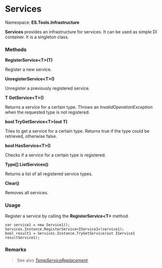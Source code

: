 # Services
Namespace: **ES.Tools.Infrastructure**

**Services** provides an infrastructure for services. It can be used as simple DI container. It is a singleton  class.

### Methods

**RegisterService&lt;T&gt;(T)**

Register a new service.

**UnregisterService&lt;T&gt;()**

Unregister a previously registered service.

**T GetService&lt;T&gt;()**

Returns a service for a certain type. Throws an *InvalidOperationException* when the requested type is not registered.

**bool TryGetService&lt;T&gt;(out T)**

Tries to get a service for a certain type. Returns true if the type could be retrieved, otherwise false.

**bool HasService&lt;T&gt;()**

Checks if a service for a certain type is registered.

**Type[] ListServices()**

Returns a list of all registered service types.

**Clear()**

Removes all services.

### Usage

Register a service by calling the **RegisterService&lt;T&gt;** method.
```CSharp
var service1 = new Service1();
Services.Instance.RegisterService<IService1>(service1);
bool result1 = Services.Instance.TryGetService(out IService1 resultService1);
```

### Remarks

>See also [*TempServiceReplacement*](TempServiceReplacement).